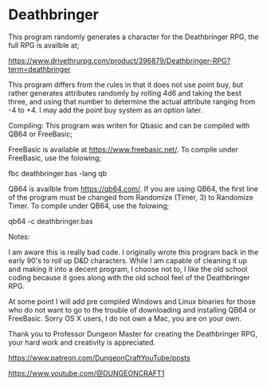 # Deathbringer

This program randomly generates a character for the Deathbringer RPG, the full RPG is availble at;

https://www.drivethrurpg.com/product/396879/Deathbringer-RPG?term=deathbringer

This program differs from the rules in that it does not use point buy, but rather generates attributes randomly by rolling 4d6 and taking the best three, and using that number to determine the actual attribute ranging from -4 to +4. I may add the point buy system as an option later.

Compiling:
This program was writen for Qbasic and can be compiled with QB64 or FreeBasic;

FreeBasic is available at https://www.freebasic.net/. To compile under FreeBasic, use the folowing;

fbc deathbringer.bas -lang qb

QB64 is availble from https://qb64.com/. If you are using QB64, the first line of the program must be changed from Randomize (Timer, 3) to Randomize Timer. To compile under QB64, use the folowing;

qb64 -c deathbringer.bas

Notes:

I am aware this is really bad code. I originally wrote this program back in the early 90's to roll up D&D characters. While I am capable of cleaning it up and making it into a decent program, I choose not to, I like the old school coding because it goes along with the old school feel of the Deathbringer RPG.

At some point I will add pre compiled Windows and Linux binaries for those who do not want to go to the trouble of downloading and installing QB64 or FreeBasic. Sorry OS X users, I do not own a Mac, you are on your own.

Thank you to Professor Dungeon Master for creating the Deathbringer RPG, your hard work and creativity is appreciated.

https://www.patreon.com/DungeonCraftYouTube/posts

https://www.youtube.com/@DUNGEONCRAFT1
